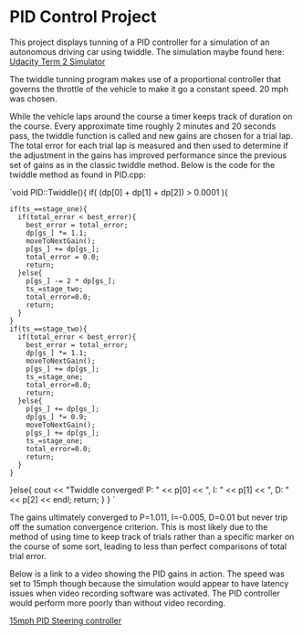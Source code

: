 # PID Control Project

This project displays tunning of a PID controller for a simulation of an autonomous driving car using twiddle. The simulation maybe found here: [Udacity Term 2 Simulator](https://github.com/udacity/self-driving-car-sim/releases)

The twiddle tunning program makes use of a proportional controller that governs the throttle of the vehicle to make it go a constant speed. 20 mph was chosen.

While the vehicle laps around the course a timer keeps track of duration on the course. Every approximate time roughly 2 minutes and 20 seconds pass, the twiddle function is called and new gains are chosen for a trial lap. The total error for each trial lap is measured and then used to determine if the adjustment in the gains has improved performance since the previous set of gains as in the classic twiddle method. Below is the code for the twiddle method as found in PID.cpp:

`void PID::Twiddle(){
  if( (dp[0] + dp[1] + dp[2]) > 0.0001 ){

    if(ts_==stage_one){
      if(total_error < best_error){
        best_error = total_error;
        dp[gs_] *= 1.1;
        moveToNextGain();
        p[gs_] += dp[gs_];
        total_error = 0.0;
        return;
      }else{
        p[gs_] -= 2 * dp[gs_];
        ts_=stage_two;
        total_error=0.0;
        return;
      }
    }
    if(ts_==stage_two){
      if(total_error < best_error){
        best_error = total_error;
        dp[gs_] *= 1.1;
        moveToNextGain();
        p[gs_] += dp[gs_];
        ts_=stage_one;
        total_error=0.0;
        return;
      }else{
        p[gs_] += dp[gs_];
        dp[gs_] *= 0.9;
        moveToNextGain();
        p[gs_] += dp[gs_];
        ts_=stage_one;
        total_error=0.0;
        return;
      }
    }
  }else{
    cout << "Twiddle converged! P: " << p[0] << ", I: " << p[1] << ", D: "<< p[2] << endl;
    return;
  }
}
`

The gains ultimately converged to P=1.011, I=-0.005, D=0.01 but never trip off the sumation convergence criterion.
This is most likely due to the method of using time to keep track of trials rather than a specific marker on the course of some sort, leading to less than perfect comparisons of total trial error.

Below is a link to a video showing the PID gains in action. The speed was set to 15mph though because the simulation would appear to have latency issues when video recording software was activated. The PID controller would perform more poorly than without video recording.

[15mph PID Steering controller](https://youtu.be/TGOFMxPtl_E)




